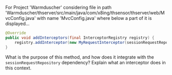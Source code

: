 For Project 'Warmduscher' considering file in path 'Warmduscher/thserver/src/main/java/com/x8ing/thsensor/thserver/web/MvcConfig.java' with name 'MvcConfig.java' where below a part of it is displayed...
```java
@Override
public void addInterceptors(final InterceptorRegistry registry) {
    registry.addInterceptor(new MyRequestInterceptor(sessionRequestRepository));
}
```
What is the purpose of this method, and how does it integrate with the `sessionRequestRepository` dependency? Explain what an interceptor does in this context.